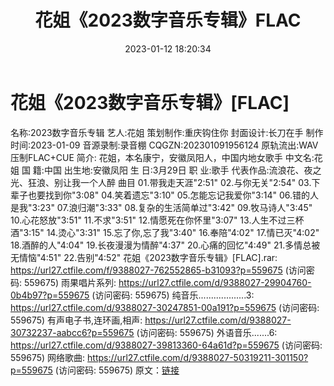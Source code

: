 ﻿---
title: 花姐《2023数字音乐专辑》FLAC
date: 2023-01-12 18:20:34
categories: APE、FLAC、MP3
tags: 华语中文
---
# 花姐《2023数字音乐专辑》[FLAC]

名称:2023数字音乐专辑
艺人:花姐
策划制作:重庆钩住你
封面设计:长刀在手
制作时间:2023-01-09
音源录制:录音棚
CQGZN:202301091956124
原轨流出:WAV压制FLAC+CUE
简介:
花姐，本名康宁，安徽凤阳人，中国内地女歌手
中文名:花姐
国 籍:中国
出生地:安徽凤阳
生 日:3月29日
职 业:歌手
代表作品:流浪花、夜之光、狂浪、别让我一个人醉
曲目
01.带我走天涯"2:51"
02.与你无关"2:54"
03.下辈子也要找到你"3:08"
04.笑着遗忘"3:10"
05.怎能忘记我爱你"3:14"
06.错的人是我"3:23"
07.浪归潮"3:33"
08.复杂的生活简单过"3:42"
09.牧马诗人"3:45"
10.心花怒放"3:51"
11.不求"3:51"
12.情愿死在你怀里"3:07"
13.人生不过三杯酒"3:15"
14.烫心"3:31"
15.忘了你,忘了我"3:40"
16.奉陪"4:02"
17.情已灭"4:02"
18.酒醉的人"4:04"
19.长夜漫漫为情醉"4:37"
20.心痛的回忆"4:49"
21.多情总被无情恼"4:51"
22.告别"4:52"
花姐《2023数字音乐专辑》[FLAC].rar: https://url27.ctfile.com/f/9388027-762552865-b31093?p=559675
(访问密码: 559675)
雨果唱片系列: https://url27.ctfile.com/d/9388027-29904760-0b4b97?p=559675
(访问密码: 559675)
纯音乐...................3: https://url27.ctfile.com/d/9388027-30247851-00a191?p=559675
(访问密码: 559675)
有声电子书,连环画,相声: https://url27.ctfile.com/d/9388027-30732237-aabcc6?p=559675
(访问密码: 559675)
外语音乐.......6: https://url27.ctfile.com/d/9388027-39813360-64a61d?p=559675
(访问密码: 559675)
网络歌曲: https://url27.ctfile.com/d/9388027-50319211-301150?p=559675
(访问密码: 559675)
原文：[链接](https://blog.sina.com.cn/s/blog_1647c7e76010310o3.html)